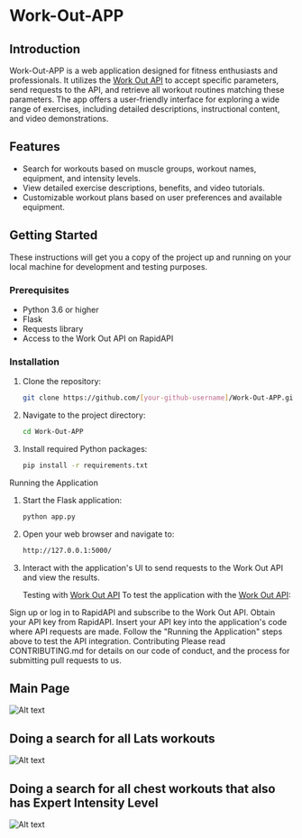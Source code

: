 # Work-Out-APP

## Introduction
Work-Out-APP is a web application designed for fitness enthusiasts and professionals. It utilizes the [Work Out API](https://rapidapi.com/naeimsalib/api/work-out-api1) to accept specific parameters, send requests to the API, and retrieve all workout routines matching these parameters. The app offers a user-friendly interface for exploring a wide range of exercises, including detailed descriptions, instructional content, and video demonstrations.

## Features
- Search for workouts based on muscle groups, workout names, equipment, and intensity levels.
- View detailed exercise descriptions, benefits, and video tutorials.
- Customizable workout plans based on user preferences and available equipment.

## Getting Started
These instructions will get you a copy of the project up and running on your local machine for development and testing purposes.

### Prerequisites
- Python 3.6 or higher
- Flask
- Requests library
- Access to the Work Out API on RapidAPI

### Installation
1. Clone the repository:
   ```bash
   git clone https://github.com/[your-github-username]/Work-Out-APP.git

1. Navigate to the project directory:
   ```bash
   cd Work-Out-APP
3. Install required Python packages:
   ```bash
   pip install -r requirements.txt

Running the Application
1. Start the Flask application:
   ```bash
   python app.py
3. Open your web browser and navigate to:
   ```bash
   http://127.0.0.1:5000/
5. Interact with the application's UI to send requests to the Work Out API and view the results.

   Testing with [Work Out API](https://rapidapi.com/naeimsalib/api/work-out-api1)
To test the application with the [Work Out API](https://rapidapi.com/naeimsalib/api/work-out-api1):

Sign up or log in to RapidAPI and subscribe to the Work Out API.
Obtain your API key from RapidAPI.
Insert your API key into the application's code where API requests are made.
Follow the "Running the Application" steps above to test the API integration.
Contributing
Please read CONTRIBUTING.md for details on our code of conduct, and the process for submitting pull requests to us.

## Main Page
![Alt text](assets/MainPage.png)

## Doing a search for all Lats workouts
![Alt text](assets/LatsSearch.png)

## Doing a search for all chest workouts that also has Expert Intensity Level
![Alt text](assets/ChestExpertSearch.png)

